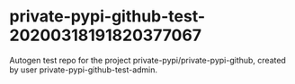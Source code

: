 # private-pypi-github-test-20200318191820377067
Autogen test repo for the project private-pypi/private-pypi-github, created by user private-pypi-github-test-admin.
